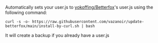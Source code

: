 Automatically sets your user.js to [yokoffing/Betterfox](https://github.com/yokoffing/Betterfox)'s user.js using the following command:
```
curl -s -o- https://raw.githubusercontent.com/vazanoir/update-betterfox/main/install-by-curl.sh | bash
```
It will create a backup if you already have a user.js
